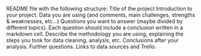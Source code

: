 





README file with the following structure:
Title of the project
Introduction to your project.
Data you are using (and comments, main challenges, strengths & weaknesses, etc…)
Questions you want to answer (maybe divided by different topics). Each question should include a conclusion written in a markdown cell.
Describe the methodology you are using, explaining the steps you took for data cleaning, analysis, etc.
Conclusions after your analysis.
Further questions.
Links to data sources and Trello.